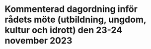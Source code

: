 # Kommenterad dagordning inför rådets möte (utbildning, ungdom, kultur och idrott) den 23-24 november 2023


